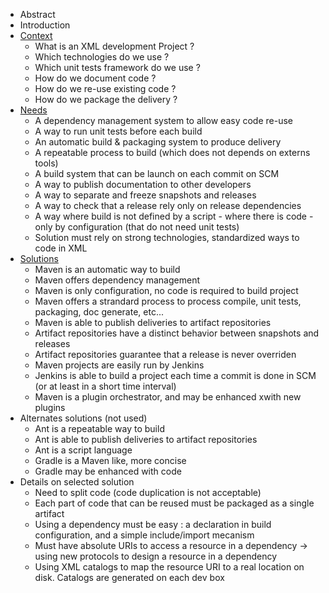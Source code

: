  - Abstract
 - Introduction
 - [Context](context.html)
    - What is an XML development Project ?
    - Which technologies do we use ?
    - Which unit tests framework do we use ?
    - How do we document code ?
    - How do we re-use existing code ?
    - How do we package the delivery ?
 - [Needs](needs.html)
    - A dependency management system to allow easy code re-use
    - A way to run unit tests before each build 
    - An automatic build & packaging system to produce delivery
    - A repeatable process to build (which does not depends on externs tools)
    - A build system that can be launch on each commit on SCM
    - A way to publish documentation to other developers
    - A way to separate and freeze snapshots and releases
    - A way to check that a release rely only on release dependencies 
    - A way where build is not defined by a script - where there is code - only by configuration (that do not need unit tests)
    - Solution must rely on strong technologies, standardized ways to code in XML
 - [Solutions](solutions.html)
    - Maven is an automatic way to build
    - Maven offers dependency management
    - Maven is only configuration, no code is required to build project
    - Maven offers a strandard process to process compile, unit tests, packaging, doc generate, etc...
    - Maven is able to publish deliveries to artifact repositories
    - Artifact repositories have a distinct behavior between snapshots and releases
    - Artifact repositories guarantee that a release is never overriden
    - Maven projects are easily run by Jenkins
    - Jenkins is able to build a project each time a commit is done in SCM (or at least in a short time interval)
    - Maven is a plugin orchestrator, and may be enhanced xwith new plugins
 - Alternates solutions (not used)
    - Ant is a repeatable way to build
    - Ant is able to publish deliveries to artifact repositories
    - Ant is a script language
    - Gradle is a Maven like, more concise
    - Gradle may be enhanced with code 
 - Details on selected solution
    - Need to split code (code duplication is not acceptable)
    - Each part of code that can be reused must be packaged as a single artifact
    - Using a dependency must be easy : a declaration in build configuration, and a simple include/import mecanism
    - Must have absolute URIs to access a resource in a dependency -> using new protocols to design a resource in a dependency
    - Using XML catalogs to map the resource URI to a real location on disk. Catalogs are generated on each dev box